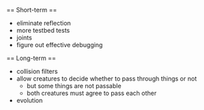 
== Short-term ==

* eliminate reflection
* more testbed tests
* joints
* figure out effective debugging

== Long-term ==

* collision filters
* allow creatures to decide whether to pass through things or not
  * but some things are not passable
  * both creatures must agree to pass each other
* evolution
